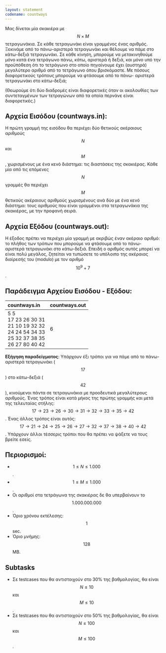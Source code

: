 ```yaml
---
layout: statement
codename: countways
---
```


Μας δίνεται μία σκακιέρα με $$N\times M$$ τετραγωνάκια. Σε κάθε τετραγωνάκι είναι γραμμένος ένας αριθμός. Ξεκινάμε από το πάνω-αριστερά τετραγωνάκι και θέλουμε να πάμε στο κάτω-δεξιά τετραγωνάκι. Σε κάθε κίνηση, μπορούμε να μετακινηθούμε μόνο κατά ένα τετράγωνο πάνω, κάτω, αριστερά ή δεξιά, και μόνο υπό την προϋπόθεση ότι το τετράγωνο στο οποίο πηγαίνουμε έχει (αυστηρά) μεγαλύτερο αριθμό από το τετράγωνο όπου βρισκόμαστε. Με πόσους διαφορετικούς τρόπους μπορούμε να φτάσουμε από το πάνω-
αριστερά τετραγωνάκι στο κάτω-δεξιά;

(Θεωρούμε ότι δύο διαδρομές είναι διαφορετικές όταν οι ακολουθίες των συντεταγμένων των τετραγώνων από τα οποία περνάνε είναι διαφορετικές.)

## Αρχεία Εισόδου (countways.in):

Η πρώτη γραμμή της εισόδου θα περιέχει δύο θετικούς ακέραιους αριθμούς $$N$$ και $$M$$, χωρισμένους με ένα κενό διάστημα: τις διαστάσεις της σκακιέρας. Κάθε μία από τις επόμενες $$N$$ γραμμές θα περιέχει $$M$$ θετικούς ακέραιους αριθμούς χωρισμένους ανά δύο με ένα κενό διάστημα: τους αριθμούς που είναι γραμμένοι στα
τετραγωνάκια της σκακιέρας, με την προφανή σειρά.

## Αρχεία Εξόδου (countways.out):

Η έξοδος πρέπει να περιέχει μία γραμμή με ακριβώς έναν ακέραιο αριθμό: το πλήθος των τρόπων που μπορούμε να φτάσουμε από το πάνω-αριστερά τετραγωνάκι στο κάτω-δεξιά. Επειδή ο αριθμός αυτός μπορεί να είναι πολύ μεγάλος, ζητείται να τυπώσετε το υπόλοιπο της ακέραιας διαίρεσής του (modulo) με τον αριθμό $$10^9+7$$.

## Παράδειγμα Αρχείου Εισόδου - Εξόδου:

| **countways.in**      | **countways.out** |
| :--- | :--- |
| 5 5<br>17 23 26 30 31<br>21 10 19 32 32<br>24 24 54 34 33<br>25 32 37 38 35<br>26 27 80 40 42 | 6 |


**Εξήγηση παραδείγματος**: Υπάρχουν έξι τρόποι για να πάμε από το πάνω-αριστερά τετραγωνάκι ($$17$$) στο κάτω-δεξιά ($$42$$), κινούμενοι πάντα σε τετραγωνάκια με προοδευτικά μεγαλύτερους αριθμούς. Ένας τρόπος είναι κατά μήκος της πρώτης γραμμής και μετά της τελευταίας στήλης: $$17 \to 23 \to 26 \to 30 \to 31 \to 32 \to 33 \to 35 \to 42$$. Ένας άλλος τρόπος είναι αυτός: $$17 \to 21 \to 24 \to 25 \to 26 \to 27 \to 32 \to 37 \to 38\to 40 \to 42$$. Υπάρχουν άλλοι τέσσερις τρόποι που θα πρέπει να ψάξετε να τους βρείτε εσείς.

## Περιορισμοί:

 - $$1 \leq N \leq 1.000$$.
 - $$1 \leq M \leq 1.000$$.
 - Οι αριθμοί στα τετράγωνα της σκακιέρας δε θα υπερβαίνουν το $$1.000.000.000$$.
 - Όριο χρόνου εκτέλεσης: $$1$$ sec.
 - Όριο μνήμης: $$128$$ MB.

## Subtasks

 - Σε testcases που θα αντιστοιχούν στο 30% της βαθμολογίας, θα είναι $$N \leq 10$$ και $$M \leq 10$$.
 - Σε testcases που θα αντιστοιχούν στο 50% της βαθμολογίας, θα είναι $$N \leq 100$$ και $$M \leq 100$$.
